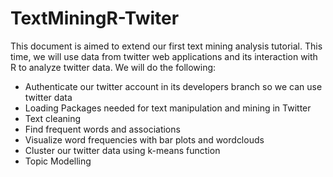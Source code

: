 # TextMiningR-Twiter

This document is aimed to extend our first text mining analysis tutorial. This time, we will use data from twitter web applications and its interaction with R to analyze twitter data. We will do the following:

* Authenticate our twitter account in its developers branch so we can use twitter data
* Loading Packages needed for text manipulation and mining in Twitter
* Text cleaning
* Find frequent words and associations
* Visualize word frequencies with bar plots and wordclouds 
* Cluster our twitter data using k-means function
* Topic Modelling
